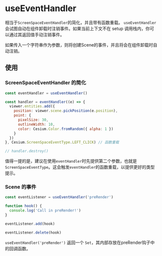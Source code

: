 # useEventHandler

相当于`ScreenSpaceEventHandler`的简化，并且带有函数重载。
`useEventHandler`会试图自动在组件卸载时注销事件。如果当前上下文不在 setup 调用栈内，你可以通过其返回值手动注销事件。

如果传入一个字符串作为参数，则将创建Scene的事件，并且将会在组件卸载时自动注销。

## 使用

### ScreenSpaceEventHandler 的简化

```js {12}
const eventHandler = useEventHandler()

const handler = eventHandler((e) => {
  viewer.entities.add({
    position: viewer.scene.pickPosition(e.position),
    point: {
      pixelSize: 30,
      outlineWidth: 10,
      color: Cesium.Color.fromRandom({ alpha: 1 })
    }
  })
}, Cesium.ScreenSpaceEventType.LEFT_CLICK) // 函数重载

// handler.destroy()
```

值得一提的是，建议在使用`eventHandler`时先提供第二个参数，也就是`ScreenSpaceEventType`。这会触发`eventHandler`的函数重载，以提供更好的类型提示。

### Scene 的事件

```js {1}
const eventListener = useEventHandler('preRender')

function hook() {
  console.log('Call in preRender!')
}

eventListener.add(hook)

eventListener.delete(hook)
```

`useEventHandler('preRender')` 返回一个 `Set`，其内部存放在preRender钩子中的回调函数。
